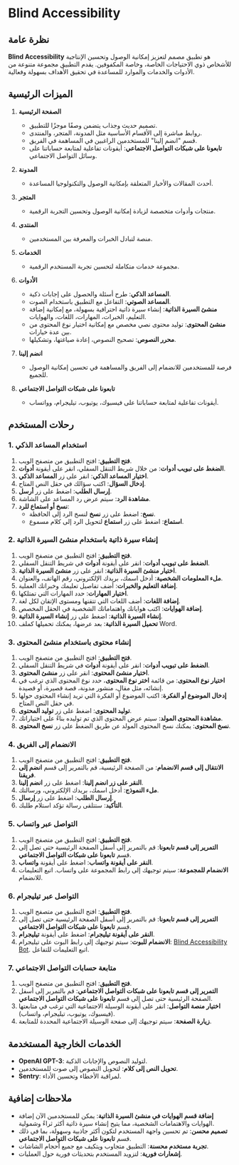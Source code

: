 # Blind Accessibility

## نظرة عامة

**Blind Accessibility** هو تطبيق مصمم لتعزيز إمكانية الوصول وتحسين الإنتاجية للأشخاص ذوي الاحتياجات الخاصة، وخاصة المكفوفين. يقدم التطبيق مجموعة متنوعة من الأدوات والخدمات والموارد للمساعدة في تحقيق الأهداف بسهولة وفعالية.

## الميزات الرئيسية

1. **الصفحة الرئيسية**
   - تصميم حديث وجذاب يتضمن وصفًا موجزًا للتطبيق.
   - روابط مباشرة إلى الأقسام الأساسية مثل المدونة، المتجر، والمنتدى.
   - قسم "انضم إلينا" للمستخدمين الراغبين في المساهمة في الفريق.
   - **تابعونا على شبكات التواصل الاجتماعي**: أيقونات تفاعلية لمتابعة حساباتنا على وسائل التواصل الاجتماعي.

2. **المدونة**
   - أحدث المقالات والأخبار المتعلقة بإمكانية الوصول والتكنولوجيا المساعدة.

3. **المتجر**
   - منتجات وأدوات متخصصة لزيادة إمكانية الوصول وتحسين التجربة الرقمية.

4. **المنتدى**
   - منصة لتبادل الخبرات والمعرفة بين المستخدمين.

5. **الخدمات**
   - مجموعة خدمات متكاملة لتحسين تجربة المستخدم الرقمية.

6. **الأدوات**
   - **المساعد الذكي**: طرح أسئلة والحصول على إجابات ذكية.
   - **المساعد الصوتي**: التفاعل مع التطبيق باستخدام الصوت.
   - **منشئ السيرة الذاتية**: إنشاء سيرة ذاتية احترافية بسهولة، مع إمكانية إضافة التعليم، الخبرات، المهارات، اللغات، والهوايات.
   - **منشئ المحتوى**: توليد محتوى نصي مخصص مع إمكانية اختيار نوع المحتوى من بين عدة خيارات.
   - **محرر النصوص**: تصحيح النصوص، إعادة صياغتها، وتشكيلها.

7. **انضم إلينا**
   - فرصة للمستخدمين للانضمام إلى الفريق والمساهمة في تحسين إمكانية الوصول للجميع.

8. **تابعونا على شبكات التواصل الاجتماعي**
   - أيقونات تفاعلية لمتابعة حساباتنا على فيسبوك، يوتيوب، تيليجرام، وواتساب.

## رحلات المستخدم

### 1. استخدام المساعد الذكي

1. **فتح التطبيق**: افتح التطبيق من متصفح الويب.
2. **الضغط على تبويب أدوات**: من خلال شريط التنقل السفلي، انقر على أيقونة **أدوات**.
3. **اختيار المساعد الذكي**: انقر على زر **المساعد الذكي**.
4. **إدخال السؤال**: اكتب سؤالك في حقل النص المتاح.
5. **إرسال الطلب**: اضغط على زر **أرسل**.
6. **مشاهدة الرد**: سيتم عرض رد المساعد على الشاشة.
7. **نسخ أو استماع للرد**:
   - **نسخ**: اضغط على زر **نسخ** لنسخ الرد إلى الحافظة.
   - **استماع**: اضغط على زر **استماع** لتحويل الرد إلى كلام مسموع.

### 2. إنشاء سيرة ذاتية باستخدام منشئ السيرة الذاتية

1. **فتح التطبيق**: افتح التطبيق من متصفح الويب.
2. **الضغط على تبويب أدوات**: انقر على أيقونة **أدوات** في شريط التنقل السفلي.
3. **اختيار منشئ السيرة الذاتية**: انقر على زر **منشئ السيرة الذاتية**.
4. **ملء المعلومات الشخصية**: أدخل اسمك، بريدك الإلكتروني، رقم الهاتف، والعنوان.
5. **إضافة التعليم والخبرات**: أضف تفاصيل تعليمك وخبراتك العملية.
6. **اختيار المهارات**: حدد المهارات التي تمتلكها.
7. **إضافة اللغات**: أضف اللغات التي تتقنها ومستوى الإتقان لكل لغة.
8. **إضافة الهوايات**: اكتب هواياتك واهتماماتك الشخصية في الحقل المخصص.
9. **إنشاء السيرة الذاتية**: اضغط على زر **إنشاء السيرة الذاتية**.
10. **تحميل السيرة الذاتية**: بعد عرضها، يمكنك تحميلها كملف Word.

### 3. إنشاء محتوى باستخدام منشئ المحتوى

1. **فتح التطبيق**: افتح التطبيق من متصفح الويب.
2. **الضغط على تبويب أدوات**: انقر على أيقونة **أدوات** في شريط التنقل السفلي.
3. **اختيار منشئ المحتوى**: انقر على زر **منشئ المحتوى**.
4. **اختيار نوع المحتوى**: من قائمة **اختر نوع المحتوى**، حدد نوع المحتوى الذي ترغب في إنشائه، مثل مقال، منشور مدونة، قصة قصيرة، أو قصيدة.
5. **إدخال الموضوع أو الفكرة**: اكتب الموضوع أو الفكرة التي تريد إنشاء المحتوى حولها في حقل النص المتاح.
6. **توليد المحتوى**: اضغط على زر **توليد المحتوى**.
7. **مشاهدة المحتوى المولد**: سيتم عرض المحتوى الذي تم توليده بناءً على اختياراتك.
8. **نسخ المحتوى**: يمكنك نسخ المحتوى المولد عن طريق الضغط على زر **نسخ المحتوى**.

### 4. الانضمام إلى الفريق

1. **فتح التطبيق**: افتح التطبيق من متصفح الويب.
2. **الانتقال إلى قسم الانضمام**: من الصفحة الرئيسية، قم بالتمرير إلى قسم **انضم إلى فريقنا**.
3. **النقر على زر انضم إلينا**: اضغط على زر **انضم إلينا**.
4. **ملء النموذج**: أدخل اسمك، بريدك الإلكتروني، ورسالتك.
5. **إرسال الطلب**: اضغط على زر **إرسال**.
6. **التأكيد**: ستتلقى رسالة تؤكد استلام طلبك.

### 5. التواصل عبر واتساب

1. **فتح التطبيق**: افتح التطبيق من متصفح الويب.
2. **التمرير إلى قسم تابعونا**: قم بالتمرير إلى أسفل الصفحة الرئيسية حتى تصل إلى قسم **تابعونا على شبكات التواصل الاجتماعي**.
3. **النقر على أيقونة واتساب**: اضغط على أيقونة **واتساب**.
4. **الانضمام للمجموعة**: سيتم توجيهك إلى رابط المجموعة على واتساب. اتبع التعليمات للانضمام.

### 6. التواصل عبر تيليجرام

1. **فتح التطبيق**: افتح التطبيق من متصفح الويب.
2. **التمرير إلى قسم تابعونا**: قم بالتمرير إلى أسفل الصفحة الرئيسية حتى تصل إلى قسم **تابعونا على شبكات التواصل الاجتماعي**.
3. **النقر على أيقونة تيليجرام**: اضغط على أيقونة **تيليجرام**.
4. **الانضمام للبوت**: سيتم توجيهك إلى رابط البوت على تيليجرام: [Blind Accessibility Bot](https://t.me/Blindaccessibilitybot). اتبع التعليمات للتفاعل.

### 7. متابعة حسابات التواصل الاجتماعي

1. **فتح التطبيق**: افتح التطبيق من متصفح الويب.
2. **التمرير إلى قسم تابعونا على شبكات التواصل الاجتماعي**: قم بالتمرير إلى أسفل الصفحة الرئيسية حتى تصل إلى قسم **تابعونا على شبكات التواصل الاجتماعي**.
3. **اختيار منصة التواصل**: انقر على أيقونة الوسيلة الاجتماعية التي ترغب في متابعتها (فيسبوك، يوتيوب، تيليجرام، واتساب).
4. **زيارة الصفحة**: سيتم توجيهك إلى صفحة الوسيلة الاجتماعية المحددة للمتابعة.

## الخدمات الخارجية المستخدمة

- **OpenAI GPT-3**: لتوليد النصوص والإجابات الذكية.
- **تحويل النص إلى كلام**: لتحويل النصوص إلى صوت للمستخدمين.
- **Sentry**: لمراقبة الأخطاء وتحسين الأداء.

## ملاحظات إضافية

- **إضافة قسم الهوايات في منشئ السيرة الذاتية**: يمكن للمستخدمين الآن إضافة الهوايات والاهتمامات الشخصية، مما يتيح إنشاء سيرة ذاتية أكثر ثراءً وشمولية.
- **تصميم محسن**: تم تحسين واجهة المستخدم لتكون أكثر جاذبية وسهولة، بما في ذلك قسم **تابعونا على شبكات التواصل الاجتماعي**.
- **تجربة مستخدم محسنة**: التطبيق متجاوب ويتكيف مع جميع أحجام الشاشات.
- **إشعارات فورية**: لتزويد المستخدم بتحديثات فورية حول العمليات.
